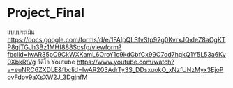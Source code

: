 # Project_Final
แบบประเมิน https://docs.google.com/forms/d/e/1FAIpQLSfvStp92g0KvrxJQxIeZ8aOgKTP8qjTGJh3Bz1MHf888Sosfg/viewform?fbclid=IwAR35pC9CkWXKamL6OroY1c9kdGbfCx99O7od7hgkQ1Y5L53a6Ky0XbkRtVg
วีดีโอ Youtube https://www.youtube.com/watch?v=euNRC6ZXDLE&fbclid=IwAR203AdrTy3S_DDsxuokO_xNzfUNzMyx3EjoPovFdpv9aXsXW2J_3DgjnfM
